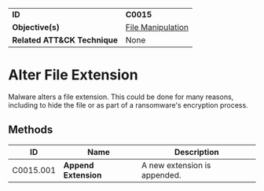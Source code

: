 |||
|---------|------------------------|
|**ID**|**C0015**|
|**Objective(s)**|[File Manipulation](https://github.com/MBCProject/mbc-markdown/tree/master/micro-behaviors/file-manipulation)|
|**Related ATT&CK Technique**|None|


Alter File Extension
====================
Malware alters a file extension. This could be done for many reasons, including to hide the file or as part of a ransomware's encryption process. 

Methods
-------
|ID|Name|Description|
|-----------------------------|--------|-----------------------------|
|C0015.001|**Append Extension**|A new extension is appended.| 
